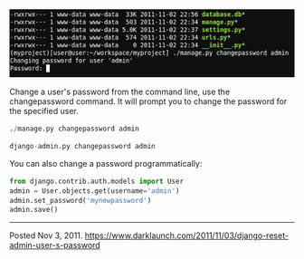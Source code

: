 <img alt="" src="/img/uploads/2011-11/django-change-admin-user-password.png" />

Change a user's password from the command line, use the changepassword command. It will prompt you to change the password for the specified user.

```py
./manage.py changepassword admin
```

```py
django-admin.py changepassword admin
```

You can also change a password programmatically:

```py
from django.contrib.auth.models import User
admin = User.objects.get(username='admin')
admin.set_password('mynewpassword')
admin.save()
```

---

Posted Nov 3, 2011.
https://www.darklaunch.com/2011/11/03/django-reset-admin-user-s-password